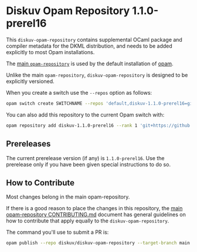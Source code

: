 # Diskuv Opam Repository 1.1.0-prerel16

This `diskuv-opam-repository` contains supplemental OCaml package and compiler
metadata for the DKML distribution, and needs to be added explicitly to most
Opam installations.

The [main `opam-repository`](https://github.com/ocaml/opam-repository)
is used by the default installation of [opam](https://opam.ocaml.org/).

Unlike the main `opam-repository`, `diskuv-opam-repository` is designed to
be explicitly versioned.

When you create a switch use the `--repos` option as follows:

```bash
opam switch create SWITCHNAME --repos 'default,diskuv-1.1.0-prerel16=git+https://github.com/diskuv/diskuv-opam-repository.git#1.1.0-prerel16' 4.12.1
```

You can also add this repository to the current Opam switch with:

```bash
opam repository add diskuv-1.1.0-prerel16 --rank 1 'git+https://github.com/diskuv/diskuv-opam-repository.git#1.1.0-prerel16'
```

## Prereleases

The current prerelease version (if any) is `1.1.0-prerel16`. Use the prerelease only if you have been given
special instructions to do so.

## How to Contribute

Most changes belong in the main opam-repository.

If there is a good reason to place the changes in this repository, the
[main opam-repository CONTRIBUTING.md](https://github.com/ocaml/opam-repository/blob/master/CONTRIBUTING.md)
document has general guidelines on how to contribute that apply equally to
the `diskuv-opam-repository`.

The command you'll use to submit a PR is:

```bash
opam publish --repo diskuv/diskuv-opam-repository --target-branch main
```
